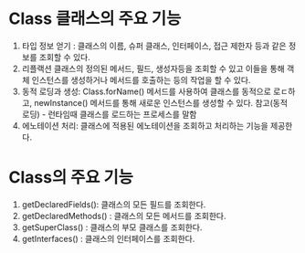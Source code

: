 # Class 클래스의 주요 기능
  1. 타입 정보 얻기 : 클래스의 이름, 슈퍼 클래스, 인터페이스, 접근 제한자 등과 같은 정보를 조회할 수 있다.
  2. 리플랙션 클래스의 정의된 메서드, 필드, 생성자등을 조회할 수 있고 이들을 통해 객체 인스턴스를 생성하거나
     메서드를 호출하는 등의 작업을 할 수 있다.
  3. 동적 로딩과 생성: Class.forName() 메서드를 사용하여 클래스를 동적으로 로ㄷ하고, newInstance() 메서드를 통해
     새로운 인스턴스를 생성할 수 있다.
     참고(동적 로딩) - 런타임때 클래스를 로드하는 프로세스를 말함
  4. 에노테이션 처리: 클래스에 적용된 에노테이션을 조회하고 처리하는 기능을 제공한다.

# Class의 주요 기능
  1. getDeclaredFields(): 클래스의 모든 필드를 조회한다.
  2. getDeclaredMethods() : 클래스의 모든 메서드를 조회한다.
  3. getSuperClass() : 클래스의 부모 클래스를 조회한다.
  4. getInterfaces() : 클래스의 인터페이스를 조회한다.
